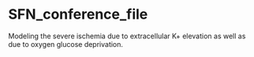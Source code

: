 # SFN_conference_file
Modeling the severe ischemia due to extracellular K+ elevation as well as due to oxygen glucose deprivation.

